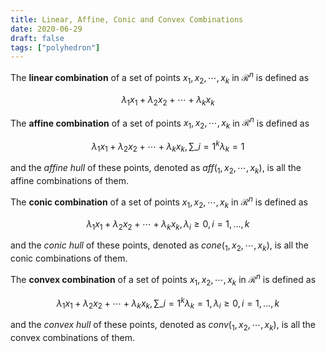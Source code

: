 ```yaml
---
title: Linear, Affine, Conic and Convex Combinations
date: 2020-06-29
draft: false
tags: ["polyhedron"]
---
```


The **linear combination** of a set of points $x_1, x_2, \cdots, x_k$ in $\mathcal{R}^n$ is defined as

$$
\lambda_1 x_1 + \lambda_2 x_2 + \cdots + \lambda_k x_k
$$

The **affine combination** of a set of points $x_1, x_2, \cdots, x_k$ in $\mathcal{R}^n$ is defined as

$$
\lambda_1 x_1 + \lambda_2 x_2 + \cdots + \lambda_k x_k, \sum\_{i = 1}^k \lambda_k = 1
$$

and the *affine hull* of these points, denoted as $aff({_1, x_2, \cdots, x_k})$, is all the affine combinations of them.

The **conic combination** of a set of points $x_1, x_2, \cdots, x_k$ in $\mathcal{R}^n$ is defined as

$$
\lambda_1 x_1 + \lambda_2 x_2 + \cdots + \lambda_k x_k, \lambda_i \geq 0, i = 1, ..., k
$$

and the *conic hull* of these points, denoted as $cone({_1, x_2, \cdots, x_k})$, is all the conic combinations of them.

The **convex combination** of a set of points $x_1, x_2, \cdots, x_k$ in $\mathcal{R}^n$ is defined as

$$
\lambda_1 x_1 + \lambda_2 x_2 + \cdots + \lambda_k x_k, \sum\_{i = 1}^k \lambda_k = 1, \lambda_i \geq 0, i = 1, ..., k
$$

and the *convex hull* of these points, denoted as $conv({_1, x_2, \cdots, x_k})$, is all the convex combinations of them.
